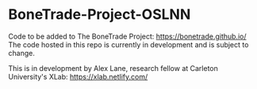 # BoneTrade-Project-OSLNN
Code to be added to The BoneTrade Project: https://bonetrade.github.io/
The code hosted in this repo is currently in development and is subject to change.

This is in development by Alex Lane, research fellow at Carleton University's XLab: https://xlab.netlify.com/
